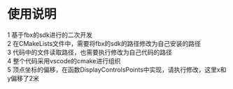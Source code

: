 # 使用说明
1 基于fbx的sdk进行的二次开发  
2 在CMakeLists文件中，需要将fbx的sdk的路径修改为自己安装的路径  
3 代码中的文件读取路径，也需要执行修改为自己代码的路径  
4 整个代码采用vscode的cmake进行组织  
5 顶点坐标的偏移，在函数DisplayControlsPoints中实现，请执行修改，这里x和y偏移了2米  

